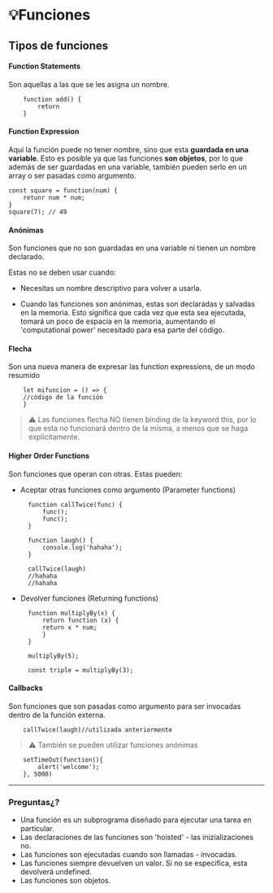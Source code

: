# 💡Funciones

## Tipos de funciones

#### Function Statements

Son aquellas a las que se les asigna un nombre.

        function add() {
            return
        }

#### Function Expression

Aquí la función puede no tener nombre, sino que esta **guardada en una variable**. Esto es posible ya que las funciones **son objetos**, por lo que además de ser guardadas en una variable, también pueden serlo en un array o ser pasadas como argumento.

    const square = function(num) {
        retunr num * num;
    }
    square(7); // 49

#### Anónimas

Son funciones que no son guardadas en una variable ni tienen un nombre declarado.

Estas no se deben usar cuando: 

- Necesitas un nombre descriptivo para volver a usarla.

- Cuando las funciones son anónimas, estas son declaradas y salvadas en la memoria. Esto significa que cada vez que esta sea ejecutada, tomará un poco de espacia en la memoria, aumentando el 'computational power' necesitado para esa parte del código.

#### Flecha

Son una nueva manera de expresar las function expressions, de un modo resumido

        let mifuncion = () => {
        //código de la función
        }
 > ⚠️ Las funciones flecha NO tienen binding de la keyword this, por lo que esta no funcionará dentro de la misma, a menos que se haga explícitamente.

#### Higher Order Functions

Son funciones que operan con otras. Estas pueden:

- Aceptar otras funciones como argumento (Parameter functions)

        function callTwice(func) {
            func();
            func();
        }

        function laugh() {
            console.log('hahaha');
        }

        callTwice(laugh)
        //hahaha
        //hahaha

- Devolver funciones (Returning functions)

        function multiplyBy(x) {
            return function (x) {
            return x * num;
            }
        }

        multiplyBy(5);

        const triple = multiplyBy(3);


#### Callbacks
 
 Son funciones que son pasadas como argumento para ser invocadas dentro de la función externa.

        callTwice(laugh)//utilizada anteriormente

 > ⚠️ También se pueden utilizar funciones anónimas

        setTimeOut(function(){
            alert('welcome');
        }, 5000)

---

### Preguntas¿?

- Una función es un subprograma diseñado para ejecutar una tarea en particular.
- Las declaraciones de las funciones son 'hoisted' - las inizializaciones no.
- Las funciones son ejecutadas cuando son llamadas - invocadas.
- Las funciones siempre devuelven un valor. Si no se especifica, esta devolverá undefined.
- Las funciones son objetos.